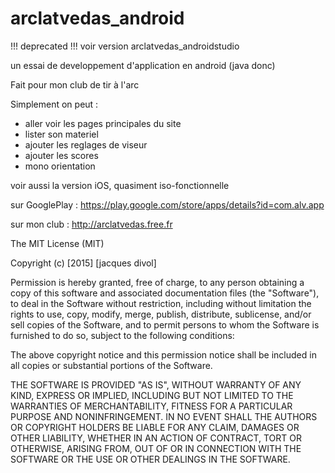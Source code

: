# arclatvedas_android

!!! deprecated 
!!! voir version  arclatvedas_androidstudio

un essai de developpement d'application en android (java donc)

Fait pour mon club de tir à l'arc


Simplement on peut :

- aller voir les pages principales du site
- lister son materiel
- ajouter les reglages de viseur
- ajouter les scores
- mono orientation

voir aussi la version iOS, quasiment iso-fonctionnelle

sur GooglePlay : https://play.google.com/store/apps/details?id=com.alv.app

sur mon club : http://arclatvedas.free.fr

The MIT License (MIT)

Copyright (c) [2015] [jacques divol]

Permission is hereby granted, free of charge, to any person obtaining a copy
of this software and associated documentation files (the "Software"), to deal
in the Software without restriction, including without limitation the rights
to use, copy, modify, merge, publish, distribute, sublicense, and/or sell
copies of the Software, and to permit persons to whom the Software is
furnished to do so, subject to the following conditions:

The above copyright notice and this permission notice shall be included in all
copies or substantial portions of the Software.

THE SOFTWARE IS PROVIDED "AS IS", WITHOUT WARRANTY OF ANY KIND, EXPRESS OR
IMPLIED, INCLUDING BUT NOT LIMITED TO THE WARRANTIES OF MERCHANTABILITY,
FITNESS FOR A PARTICULAR PURPOSE AND NONINFRINGEMENT. IN NO EVENT SHALL THE
AUTHORS OR COPYRIGHT HOLDERS BE LIABLE FOR ANY CLAIM, DAMAGES OR OTHER
LIABILITY, WHETHER IN AN ACTION OF CONTRACT, TORT OR OTHERWISE, ARISING FROM,
OUT OF OR IN CONNECTION WITH THE SOFTWARE OR THE USE OR OTHER DEALINGS IN THE
SOFTWARE.
